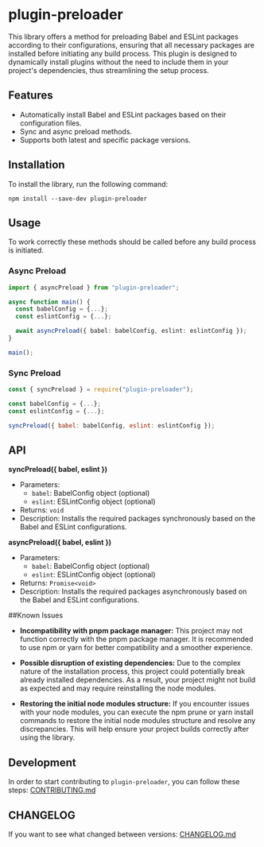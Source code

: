 # plugin-preloader

This library offers a method for preloading Babel and ESLint packages according to their configurations, ensuring that all necessary packages are installed before initiating any build process. This plugin is designed to dynamically install plugins without the need to include them in your project's dependencies, thus streamlining the setup process.

## Features
- Automatically install Babel and ESLint packages based on their configuration files.
- Sync and async preload methods.
- Supports both latest and specific package versions.

## Installation
To install the library, run the following command:

```shell
npm install --save-dev plugin-preloader
```

## Usage
To work correctly these methods should be called before any build process is initiated.

### Async Preload
```typescript
import { asyncPreload } from "plugin-preloader";

async function main() {
  const babelConfig = {...};
  const eslintConfig = {...};

  await asyncPreload({ babel: babelConfig, eslint: eslintConfig });
}

main();
```

### Sync Preload

```javascript
const { syncPreload } = require("plugin-preloader");

const babelConfig = {...};
const eslintConfig = {...};

syncPreload({ babel: babelConfig, eslint: eslintConfig });
```

## API

**syncPreload({ babel, eslint })**
- Parameters:
  - `babel`: BabelConfig object (optional)
  - `eslint`: ESLintConfig object (optional)
- Returns: `void`
- Description: Installs the required packages synchronously based on the Babel and ESLint configurations.

**asyncPreload({ babel, eslint })**
- Parameters:
  - `babel`: BabelConfig object (optional)
  - `eslint`: ESLintConfig object (optional)
- Returns: `Promise<void>`
- Description: Installs the required packages asynchronously based on the Babel and ESLint configurations.

##Known Issues
- **Incompatibility with pnpm package manager:** This project may not function correctly with the pnpm package manager. It is recommended to use npm or yarn for better compatibility and a smoother experience.

- **Possible disruption of existing dependencies:** Due to the complex nature of the installation process, this project could potentially break already installed dependencies. As a result, your project might not build as expected and may require reinstalling the node modules.

- **Restoring the initial node modules structure:** If you encounter issues with your node modules, you can execute the npm prune or yarn install commands to restore the initial node modules structure and resolve any discrepancies. This will help ensure your project builds correctly after using the library.

## Development
In order to start contributing to `plugin-preloader`, you can follow these steps: [CONTRIBUTING.md](CONTRIBUTING.md)

## CHANGELOG
If you want to see what changed between versions: [CHANGELOG.md](CHANGELOG.md)
